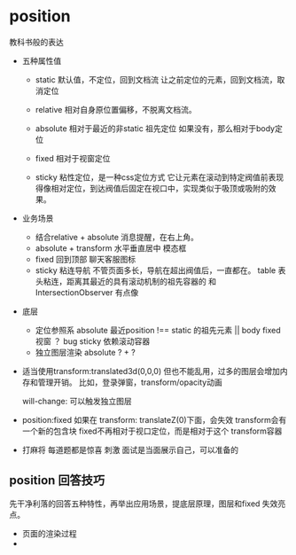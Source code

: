 # position

教科书般的表达

- 五种属性值
  - static 默认值，不定位，回到文档流
      让之前定位的元素，回到文档流，取消定位
  - relative 相对自身原位置偏移，不脱离文档流。

  - absolute 相对于最近的非static 祖先定位
      如果没有，那么相对于body定位
  - fixed 相对于视窗定位
  - sticky 粘性定位，是一种css定位方式
    它让元素在滚动到特定阀值前表现得像相对定位，到达阀值后固定在视口中，实现类似于吸顶或吸附的效果。

- 业务场景
    - 结合relative + absolute 消息提醒，在右上角。
    - absolute + transform 水平垂直居中 模态框
    - fixed 回到顶部 聊天客服图标
    - sticky 粘连导航 不管页面多长，导航在超出阀值后，一直都在。
        table 表头粘连，距离其最近的具有滚动机制的祖先容器的
        和IntersectionObserver 有点像
- 底层
  - 定位参照系
  absolute 最近position !== static 的祖先元素 || body
  fixed 视窗 ？ bug
  sticky 依赖滚动容器
  - 独立图层渲染
  absolute ? + ?

- 适当使用transform:translated3d(0,0,0)
    但也不能乱用，过多的图层会增加内存和管理开销。
    比如，登录弹窗，transform/opacity动画

    will-change: 可以触发独立图层

- position:fixed 如果在 transform: translateZ(0)下面，会失效
    transform会有一个新的包含块 fixed不再相对于视口定位，而是相对于这个
    transform容器

- 打麻将 每道题都是惊喜 刺激
    面试是当面展示自己，可以准备的

## position 回答技巧
先干净利落的回答五种特性，再举出应用场景，提底层原理，图层和fixed 失效亮点。

- 页面的渲染过程
- 